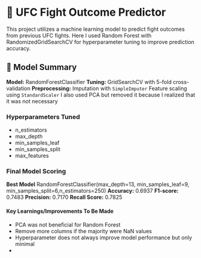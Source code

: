 # 🥋 UFC Fight Outcome Predictor
This project utilizes a machine learning model to predict fight outcomes from previous UFC fights. Here I used Random Forest with RandomizedGridSearchCV for hyperparameter tuning to improve prediction accuracy.

## 🧠 Model Summary
**Model:** RandomForestClassifier
**Tuning:** GridSearchCV with 5-fold cross-validation
**Preprocessing:**
Imputation with `SimpleImputer`
Feature scaling using `StandardScaler`
I also used PCA but removed it because I realized that it was not necessary

### Hyperparameters Tuned
- n_estimators
- max_depth
- min_samples_leaf
- min_samples_split
- max_features

### Final Model Scoring
**Best Model** RandomForestClassifier(max_depth=13, min_samples_leaf=9, min_samples_split=6,n_estimators=250)
**Accuracy:** 0.6937
**F1-score:** 0.7483
**Precision:** 0.7170
**Recall Score:** 0.7825

#### Key Learnings/Improvements To Be Made
- PCA was not beneficial for Random Forest
- Remove more columns if the majority were NaN values
- Hyperparameter does not always improve model performance but only minimal
- 

